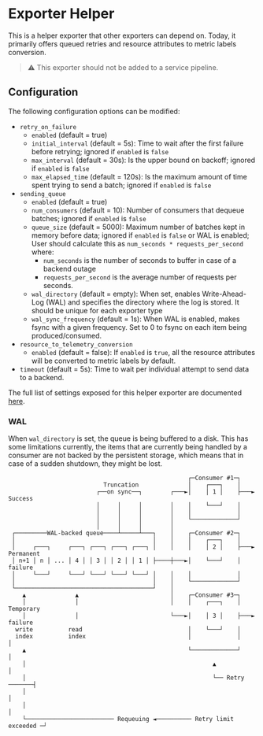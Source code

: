 # Exporter Helper

This is a helper exporter that other exporters can depend on. Today, it
primarily offers queued retries  and resource attributes to metric labels conversion.

> :warning: This exporter should not be added to a service pipeline.

## Configuration

The following configuration options can be modified:

- `retry_on_failure`
  - `enabled` (default = true)
  - `initial_interval` (default = 5s): Time to wait after the first failure before retrying; ignored if `enabled` is `false`
  - `max_interval` (default = 30s): Is the upper bound on backoff; ignored if `enabled` is `false`
  - `max_elapsed_time` (default = 120s): Is the maximum amount of time spent trying to send a batch; ignored if `enabled` is `false`
- `sending_queue`
  - `enabled` (default = true)
  - `num_consumers` (default = 10): Number of consumers that dequeue batches; ignored if `enabled` is `false`
  - `queue_size` (default = 5000): Maximum number of batches kept in memory before data; ignored if `enabled` is `false` or WAL is enabled;
  User should calculate this as `num_seconds * requests_per_second` where:
    - `num_seconds` is the number of seconds to buffer in case of a backend outage
    - `requests_per_second` is the average number of requests per seconds.
  - `wal_directory` (default = empty): When set, enables Write-Ahead-Log (WAL) and specifies the directory where the log is stored. It should be unique for each exporter type
  - `wal_sync_frequency` (default = 1s): When WAL is enabled, makes fsync with a given frequency. Set to 0 to fsync on each item being produced/consumed.
- `resource_to_telemetry_conversion`
  - `enabled` (default = false): If `enabled` is `true`, all the resource attributes will be converted to metric labels by default.
- `timeout` (default = 5s): Time to wait per individual attempt to send data to a backend.

The full list of settings exposed for this helper exporter are documented [here](factory.go).


### WAL

When `wal_directory` is set, the queue is being buffered to a disk. This has some limitations currently,
the items that are currently being handled by a consumer are not backed by the persistent storage, which means
that in case of a sudden shutdown, they might be lost.

```
                                                   ┌─Consumer #1─┐
                           Truncation              │    ┌───┐    │
                         ┌──on sync──┐        ┌───►│    │ 1 │    ├───► Success
                         │     │     │        │    │    └───┘    │
                         │     │     │        │    │             │
                         │     │     │        │    └─────────────┘
                         │     │     │        │
 ┌─────────WAL-backed queue────┴─────┴───┐    │    ┌─Consumer #2─┐
 │                                       │    │    │    ┌───┐    │
 │     ┌───┐     ┌───┐ ┌───┐ ┌───┐ ┌───┐ │    │    │    │ 2 │    ├───► Permanent
 │ n+1 │ n │ ... │ 4 │ │ 3 │ │ 2 │ │ 1 │ ├────┼───►│    └───┘    │      failure
 │     └───┘     └───┘ └───┘ └───┘ └───┘ │    │    │             │
 │                                       │    │    └─────────────┘
 └───────────────────────────────────────┘    │
    ▲              ▲                          │    ┌─Consumer #3─┐
    │              │                          │    │    ┌───┐    │     Temporary
    │              │                          └───►│    │ 3 │    ├───►  failure
  write          read                              │    └───┘    │
  index          index                             │             │         │
    ▲                                              └─────────────┘         │
    │                                                     ▲                │
    │                                                     └── Retry ───────┤
    │                                                                      │
    │                                                                      │
    └───────────────────────── Requeuing ◄────────── Retry limit exceeded ─┘
```